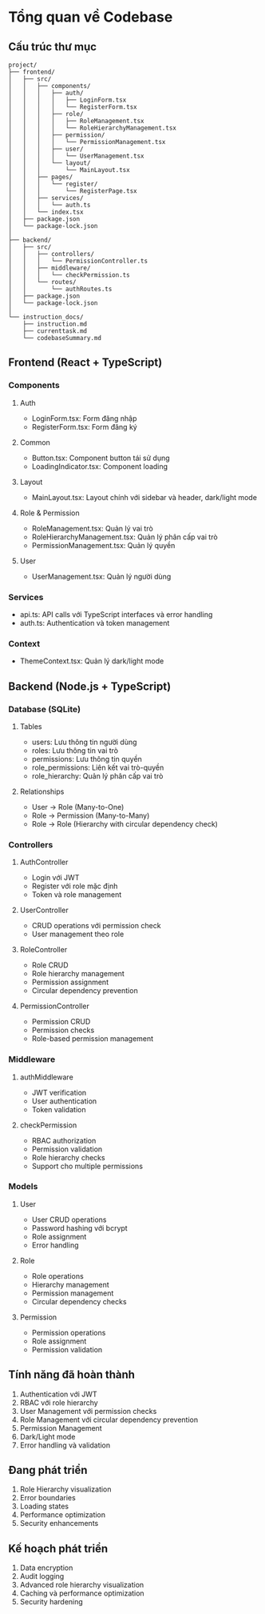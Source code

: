 # Tổng quan về Codebase

## Cấu trúc thư mục

```
project/
├── frontend/
│   ├── src/
│   │   ├── components/
│   │   │   ├── auth/
│   │   │   │   ├── LoginForm.tsx
│   │   │   │   └── RegisterForm.tsx
│   │   │   ├── role/
│   │   │   │   ├── RoleManagement.tsx
│   │   │   │   └── RoleHierarchyManagement.tsx
│   │   │   ├── permission/
│   │   │   │   └── PermissionManagement.tsx
│   │   │   ├── user/
│   │   │   │   └── UserManagement.tsx
│   │   │   └── layout/
│   │   │       └── MainLayout.tsx
│   │   ├── pages/
│   │   │   └── register/
│   │   │       └── RegisterPage.tsx
│   │   ├── services/
│   │   │   └── auth.ts
│   │   └── index.tsx
│   ├── package.json
│   └── package-lock.json
│
├── backend/
│   ├── src/
│   │   ├── controllers/
│   │   │   └── PermissionController.ts
│   │   ├── middleware/
│   │   │   └── checkPermission.ts
│   │   └── routes/
│   │       └── authRoutes.ts
│   ├── package.json
│   └── package-lock.json
│
└── instruction_docs/
    ├── instruction.md
    ├── currenttask.md
    └── codebaseSummary.md
```

## Frontend (React + TypeScript)

### Components
1. Auth
   - LoginForm.tsx: Form đăng nhập
   - RegisterForm.tsx: Form đăng ký

2. Common
   - Button.tsx: Component button tái sử dụng
   - LoadingIndicator.tsx: Component loading

3. Layout
   - MainLayout.tsx: Layout chính với sidebar và header, dark/light mode

4. Role & Permission
   - RoleManagement.tsx: Quản lý vai trò
   - RoleHierarchyManagement.tsx: Quản lý phân cấp vai trò
   - PermissionManagement.tsx: Quản lý quyền

5. User
   - UserManagement.tsx: Quản lý người dùng

### Services
- api.ts: API calls với TypeScript interfaces và error handling
- auth.ts: Authentication và token management

### Context
- ThemeContext.tsx: Quản lý dark/light mode

## Backend (Node.js + TypeScript)

### Database (SQLite)
1. Tables
   - users: Lưu thông tin người dùng
   - roles: Lưu thông tin vai trò
   - permissions: Lưu thông tin quyền
   - role_permissions: Liên kết vai trò-quyền
   - role_hierarchy: Quản lý phân cấp vai trò

2. Relationships
   - User -> Role (Many-to-One)
   - Role -> Permission (Many-to-Many)
   - Role -> Role (Hierarchy with circular dependency check)

### Controllers
1. AuthController
   - Login với JWT
   - Register với role mặc định
   - Token và role management

2. UserController
   - CRUD operations với permission check
   - User management theo role

3. RoleController
   - Role CRUD
   - Role hierarchy management
   - Permission assignment
   - Circular dependency prevention

4. PermissionController
   - Permission CRUD
   - Permission checks
   - Role-based permission management

### Middleware
1. authMiddleware
   - JWT verification
   - User authentication
   - Token validation

2. checkPermission
   - RBAC authorization
   - Permission validation
   - Role hierarchy checks
   - Support cho multiple permissions

### Models
1. User
   - User CRUD operations
   - Password hashing với bcrypt
   - Role assignment
   - Error handling

2. Role
   - Role operations
   - Hierarchy management
   - Permission management
   - Circular dependency checks

3. Permission
   - Permission operations
   - Role assignment
   - Permission validation

## Tính năng đã hoàn thành
1. Authentication với JWT
2. RBAC với role hierarchy
3. User Management với permission checks
4. Role Management với circular dependency prevention
5. Permission Management
6. Dark/Light mode
7. Error handling và validation

## Đang phát triển
1. Role Hierarchy visualization
2. Error boundaries
3. Loading states
4. Performance optimization
5. Security enhancements

## Kế hoạch phát triển
1. Data encryption
2. Audit logging
3. Advanced role hierarchy visualization
4. Caching và performance optimization
5. Security hardening
